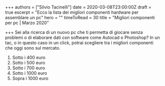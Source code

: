 +++
authors = ["Silvio Tacinelli"]
date = 2020-03-08T23:00:00Z
draft = true
excerpt = "Ecco la lista dei migliori componenti hardware per assemblare un pc"
hero = ""
timeToRead = 30
title = "Migliori componenti per pc | Marzo 2020"

+++
Sei alla ricerca di un nuovo pc che ti permetta di giocare senza problemi o di elaborare dati con software come Autocad o Photoshop? In un tac, o in questo caso in un click, potrai scegliere tra i migliori componenti che oggi sono sul mercato.

1. Sotto i 400 euro
2. Sotto i 500 euro
3. Sotto i 700 euro
4. Sotto i 1000 euro
5. Sopra i 1000 euro